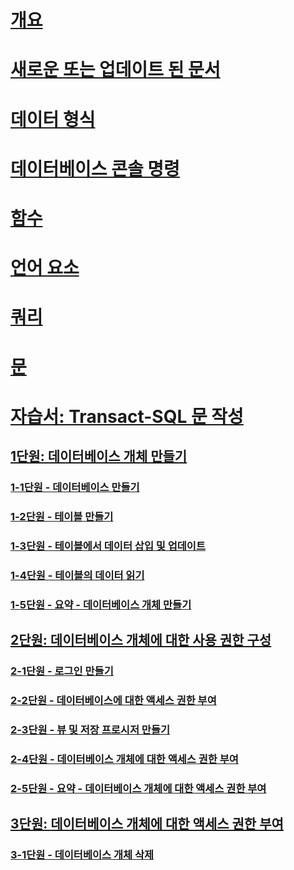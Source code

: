 # [개요](language-reference.md)  
# [새로운 또는 업데이트 된 문서](new-updated-t-sql.md)

# [데이터 형식](../t-sql/data-types/data-types-transact-sql.md)
# [데이터베이스 콘솔 명령](../t-sql/database-console-commands/database-console-commands.md)
# [함수](../t-sql/functions/functions.md)
# [언어 요소](../t-sql/language-elements/language-elements-transact-sql.md)
# [쿼리](../t-sql/queries/queries.md)
# [문](../t-sql/statements/statements.md)



# [자습서: Transact-SQL 문 작성](tutorial-writing-transact-sql-statements.md)  
## [1단원: 데이터베이스 개체 만들기](lesson-1-creating-database-objects.md)  
### [1-1단원 - 데이터베이스 만들기](lesson-1-1-creating-a-database.md)  
### [1-2단원 - 테이블 만들기](lesson-1-2-creating-a-table.md)  
### [1-3단원 - 테이블에서 데이터 삽입 및 업데이트](lesson-1-3-inserting-and-updating-data-in-a-table.md)  
### [1-4단원 - 테이블의 데이터 읽기](lesson-1-4-reading-the-data-in-a-table.md)  
### [1-5단원 - 요약 - 데이터베이스 개체 만들기](lesson-1-5-summary-creating-database-objects.md)  

## [2단원: 데이터베이스 개체에 대한 사용 권한 구성](lesson-2-configuring-permissions-on-database-objects.md)  
### [2-1단원 - 로그인 만들기](lesson-2-1-creating-a-login.md)  
### [2-2단원 - 데이터베이스에 대한 액세스 권한 부여](lesson-2-2-granting-access-to-a-database.md)  
### [2-3단원 - 뷰 및 저장 프로시저 만들기](lesson-2-3-creating-views-and-stored-procedures.md)  
### [2-4단원 - 데이터베이스 개체에 대한 액세스 권한 부여](lesson-2-4-granting-access-to-a-database-object.md)  
### [2-5단원 - 요약 - 데이터베이스 개체에 대한 액세스 권한 부여](lesson-2-5-summary-configuring-permissions-on-database-objects.md)  

## [3단원: 데이터베이스 개체에 대한 액세스 권한 부여](lesson-3-deleting-database-objects.md)  
### [3-1단원 - 데이터베이스 개체 삭제](lesson-3-1-deleting-database-objects.md)  

